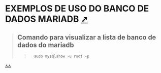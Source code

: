 <!-- markdownlint-disable-next-line -->
<div class="topnav" id="myTopnav"><div w3-include-html="/menu.inc"></div></div>
<!-- markdownlint-disable-next-line -->
<span id="topo"><span>

# EXEMPLOS DE USO DO BANCO DE DADOS MARIADB <a href="exemplos.html" target="_blank" title="Pressione aqui para expandir este documento em nova aba." >  ➚ </a>

>## Comando para visualizar a lista de banco de dados do mariadb
>
>>```shellscript
>>   sudo mysqlshow -u root -p 
>>```  

<!-- markdownlint-disable-next-line -->
<script>  includeHTML(); </script>
[🔝🔝](#topo "Retorna ao topo")